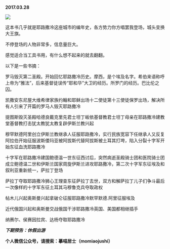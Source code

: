 
          
**2017.03.28**

![](http://wx3.sinaimg.cn/large/627d9660ly1fe24w9bqdmj20yg0je0yf.jpg)


这本书几乎就是耶路撒冷这座城市的编年史，各方势力你方唱罢我登场，城头变换大王旗。

不停登场的人物非常多，信息量巨大。

感觉适合当工具书用，有什么想不起来的就去翻翻。

以下是一些书摘：

罗马毁灭第二圣殿。开始回忆耶路撒冷历史。摩西，是个埃及名字。希伯来语称呼上帝为“雅法”，后来基督徒误传“耶和华”大卫的经历。所罗门的经历。巴比伦之囚。

凯撒安东尼屋大维希律家族约翰和耶稣出场十二使徒第十三使徒保罗出场，解决所有人引来了开篇的罗马人毁灭耶路撒冷

提图斯毁灭圣殿哈德良戴克里先君士坦丁皈依基督教君士坦丁母亲在耶路撒冷建教堂基督教打击犹太教犹太教复辟伊斯兰教兴起

穆罕默德阿里创立伊斯兰教继承人征服耶路撒冷，实行民族宽容下任继承人又反复阿拉伯开始征服波斯倭玛亚被阿拔斯代替阿拔斯被土耳其打垮，陷入分裂十字军开始东征血洗耶路撒冷

十字军在耶路撒冷建国鲍德温一世东征西讨后，突然病逝圣殿骑士团和医院骑士团成立鲍德温二世和伊斯兰国家周旋伊斯兰进攻耶路撒冷，第二次十字军东征埃及和叙利亚重新统一，萨拉丁登场

萨拉丁夺取耶路撒冷狮心王理查东征萨拉丁去世，双方和解萨拉丁儿子们争斗最后一次像样的十字军东征土耳其马穆鲁克兵夺取政权

帖木儿兴起奥斯曼兴起拿破仑征服耶路撒冷默罕默德.阿里征服埃及

近代俄国兴起和奥斯曼交战俄国干涉耶路撒冷英国、美国都相继插手

纳赛尔、侯赛因拉宾、达杨夺取耶路撒冷


***下期预告：休假出游***


**个人微信公众号，请搜索：摹喵居士（momiaojushi）**

        